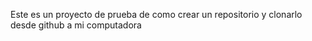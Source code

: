   Este es un proyecto de prueba de como crear un repositorio y clonarlo desde github a mi computadora
